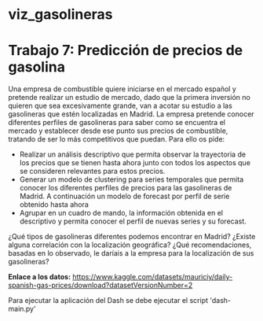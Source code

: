# viz_gasolineras

# Trabajo 7: Predicción de precios de gasolina

Una empresa de combustible quiere iniciarse en el mercado español y pretende realizar un estudio de mercado, dado que la primera inversión no quieren que sea excesivamente grande, van a acotar su estudio a las gasolineras que estén localizadas en Madrid. 
La empresa pretende conocer diferentes perfiles de gasolineras para saber como se encuentra el mercado y establecer desde ese punto sus precios de combustible, tratando de ser lo más competitivos que puedan. Para ello os pide:

* Realizar un análisis descriptivo que permita observar la trayectoria de los precios que se tienen hasta ahora junto con todos los aspectos que se consideren relevantes para estos precios.
* Generar un modelo de clustering para series temporales que permita conocer los diferentes perfiles de precios para las gasolineras de Madrid. A continuación un modelo de forecast por perfil de serie obtenido hasta ahora
* Agrupar en un cuadro de mando, la información obtenida en el descriptivo y permita conocer el perfil de nuevas series y su forecast.

¿Qué tipos de gasolineras diferentes podemos encontrar en Madrid? ¿Existe alguna correlación con la localización geográfica? ¿Qué recomendaciones, basadas en lo observado, le daríais a la empresa para la localización de sus gasolineras?

**Enlace a los datos:** https://www.kaggle.com/datasets/mauriciy/daily-spanish-gas-prices/download?datasetVersionNumber=2



Para ejecutar la aplicación del Dash se debe ejecutar el script 'dash-main.py'
